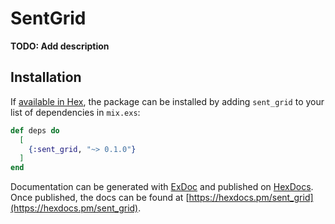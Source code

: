 # SentGrid

**TODO: Add description**

## Installation

If [available in Hex](https://hex.pm/docs/publish), the package can be installed
by adding `sent_grid` to your list of dependencies in `mix.exs`:

```elixir
def deps do
  [
    {:sent_grid, "~> 0.1.0"}
  ]
end
```

Documentation can be generated with [ExDoc](https://github.com/elixir-lang/ex_doc)
and published on [HexDocs](https://hexdocs.pm). Once published, the docs can
be found at [https://hexdocs.pm/sent_grid](https://hexdocs.pm/sent_grid).

